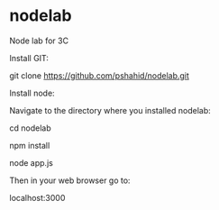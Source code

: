 nodelab
=======

Node lab for 3C

Install GIT:

git clone https://github.com/pshahid/nodelab.git

Install node:

Navigate to the directory where you installed nodelab:

cd nodelab

npm install

node app.js

Then in your web browser go to:

localhost:3000
